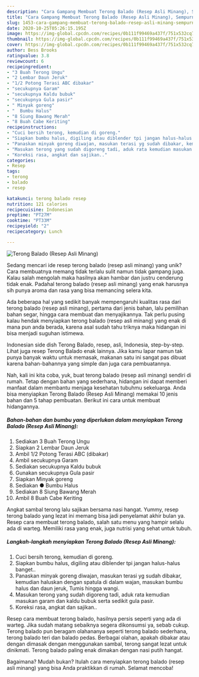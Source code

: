 ```yaml
---
description: "Cara Gampang Membuat Terong Balado (Resep Asli Minang), Sempurna"
title: "Cara Gampang Membuat Terong Balado (Resep Asli Minang), Sempurna"
slug: 1453-cara-gampang-membuat-terong-balado-resep-asli-minang-sempurna
date: 2020-10-25T05:26:15.195Z
image: https://img-global.cpcdn.com/recipes/0b111f99469a437f/751x532cq70/terong-balado-resep-asli-minang-foto-resep-utama.jpg
thumbnail: https://img-global.cpcdn.com/recipes/0b111f99469a437f/751x532cq70/terong-balado-resep-asli-minang-foto-resep-utama.jpg
cover: https://img-global.cpcdn.com/recipes/0b111f99469a437f/751x532cq70/terong-balado-resep-asli-minang-foto-resep-utama.jpg
author: Bess Brooks
ratingvalue: 3.8
reviewcount: 6
recipeingredient:
- "3 Buah Terong Ungu"
- "2 Lembar Daun Jeruk"
- "1/2 Potong Terasi ABC dibakar"
- "secukupnya Garam"
- "secukupnya Kaldu bubuk"
- "secukupnya Gula pasir"
- " Minyak goreng"
- "  Bumbu Halus"
- "8 Siung Bawang Merah"
- "8 Buah Cabe Keriting"
recipeinstructions:
- "Cuci bersih terong, kemudian di goreng."
- "Siapkan bumbu halus, digiling atau diblender tpi jangan halus-halus banget.."
- "Panaskan minyak goreng diwajan, masukan terasi yg sudah dibakar, kemudian haluskan dengan spatula di dalam wajan, masukan bumbu halus dan daun jeruk, Tumis hingga wangi."
- "Masukan terong yang sudah digoreng tadi, aduk rata kemudian masukan garam dan kaldu bubuk serta sedikit gula pasir."
- "Koreksi rasa, angkat dan sajikan.."
categories:
- Resep
tags:
- terong
- balado
- resep

katakunci: terong balado resep 
nutrition: 121 calories
recipecuisine: Indonesian
preptime: "PT27M"
cooktime: "PT33M"
recipeyield: "2"
recipecategory: Lunch

---
```



![Terong Balado (Resep Asli Minang)](https://img-global.cpcdn.com/recipes/0b111f99469a437f/751x532cq70/terong-balado-resep-asli-minang-foto-resep-utama.jpg)

Sedang mencari ide resep terong balado (resep asli minang) yang unik? Cara membuatnya memang tidak terlalu sulit namun tidak gampang juga. Kalau salah mengolah maka hasilnya akan hambar dan justru cenderung tidak enak. Padahal terong balado (resep asli minang) yang enak harusnya sih punya aroma dan rasa yang bisa memancing selera kita.

Ada beberapa hal yang sedikit banyak mempengaruhi kualitas rasa dari terong balado (resep asli minang), pertama dari jenis bahan, lalu pemilihan bahan segar, hingga cara membuat dan menyajikannya. Tak perlu pusing kalau hendak menyiapkan terong balado (resep asli minang) yang enak di mana pun anda berada, karena asal sudah tahu triknya maka hidangan ini bisa menjadi suguhan istimewa.

Indonesian side dish Terong Balado, resep, asli, Indonesia, step-by-step. Lihat juga resep Terong Balado enak lainnya. Jika kamu lapar namun tak punya banyak waktu untuk memasak, makanan satu ini sangat pas dibuat karena bahan-bahannya yang simple dan juga cara pembuatannya.


Nah, kali ini kita coba, yuk, buat terong balado (resep asli minang) sendiri di rumah. Tetap dengan bahan yang sederhana, hidangan ini dapat memberi manfaat dalam membantu menjaga kesehatan tubuhmu sekeluarga. Anda bisa menyiapkan Terong Balado (Resep Asli Minang) memakai 10 jenis bahan dan 5 tahap pembuatan. Berikut ini cara untuk membuat hidangannya.

<!--inarticleads1-->

##### Bahan-bahan dan bumbu yang diperlukan dalam menyiapkan Terong Balado (Resep Asli Minang):

1. Sediakan 3 Buah Terong Ungu
1. Siapkan 2 Lembar Daun Jeruk
1. Ambil 1/2 Potong Terasi ABC (dibakar)
1. Ambil secukupnya Garam
1. Sediakan secukupnya Kaldu bubuk
1. Gunakan secukupnya Gula pasir
1. Siapkan  Minyak goreng
1. Sediakan  ● Bumbu Halus
1. Sediakan 8 Siung Bawang Merah
1. Ambil 8 Buah Cabe Keriting


Angkat sambal terong lalu sajikan bersama nasi hangat. Yummy, resep terong balado yang lezat ini memang bisa jadi penyelamat akhir bulan ya. Resep cara membuat terong balado, salah satu menu yang hampir selalu ada di warteg. Memiliki rasa yang enak, juga nutrisi yang sehat untuk tubuh. 

<!--inarticleads2-->

##### Langkah-langkah menyiapkan Terong Balado (Resep Asli Minang):

1. Cuci bersih terong, kemudian di goreng.
1. Siapkan bumbu halus, digiling atau diblender tpi jangan halus-halus banget..
1. Panaskan minyak goreng diwajan, masukan terasi yg sudah dibakar, kemudian haluskan dengan spatula di dalam wajan, masukan bumbu halus dan daun jeruk, Tumis hingga wangi.
1. Masukan terong yang sudah digoreng tadi, aduk rata kemudian masukan garam dan kaldu bubuk serta sedikit gula pasir.
1. Koreksi rasa, angkat dan sajikan..


Resep cara membuat terong balado, hasilnya persis seperti yang ada di warteg. Jika sudah matang sebaiknya segera dikonsumsi ya, sebab cukup. Terong balado pun beragam olahananya seperti terong balado sederhana, terong balado teri dan balado pedas. Berbagai olahan, apakah dibakar atau dengan dimasak dengan menggunakan sambal, terong sangat lezat untuk dinikmati. Terong balado paling enak dimakan dengan nasi putih hangat. 

Bagaimana? Mudah bukan? Itulah cara menyiapkan terong balado (resep asli minang) yang bisa Anda praktikkan di rumah. Selamat mencoba!
